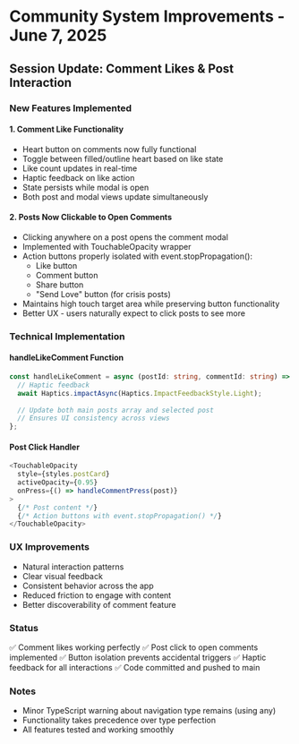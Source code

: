 # Community System Improvements - June 7, 2025

## Session Update: Comment Likes & Post Interaction

### New Features Implemented

#### 1. Comment Like Functionality
- Heart button on comments now fully functional
- Toggle between filled/outline heart based on like state
- Like count updates in real-time
- Haptic feedback on like action
- State persists while modal is open
- Both post and modal views update simultaneously

#### 2. Posts Now Clickable to Open Comments
- Clicking anywhere on a post opens the comment modal
- Implemented with TouchableOpacity wrapper
- Action buttons properly isolated with event.stopPropagation():
  - Like button
  - Comment button
  - Share button
  - "Send Love" button (for crisis posts)
- Maintains high touch target area while preserving button functionality
- Better UX - users naturally expect to click posts to see more

### Technical Implementation

#### handleLikeComment Function
```typescript
const handleLikeComment = async (postId: string, commentId: string) => {
  // Haptic feedback
  await Haptics.impactAsync(Haptics.ImpactFeedbackStyle.Light);
  
  // Update both main posts array and selected post
  // Ensures UI consistency across views
};
```

#### Post Click Handler
```typescript
<TouchableOpacity 
  style={styles.postCard}
  activeOpacity={0.95}
  onPress={() => handleCommentPress(post)}
>
  {/* Post content */}
  {/* Action buttons with event.stopPropagation() */}
</TouchableOpacity>
```

### UX Improvements
- Natural interaction patterns
- Clear visual feedback
- Consistent behavior across the app
- Reduced friction to engage with content
- Better discoverability of comment feature

### Status
✅ Comment likes working perfectly
✅ Post click to open comments implemented
✅ Button isolation prevents accidental triggers
✅ Haptic feedback for all interactions
✅ Code committed and pushed to main

### Notes
- Minor TypeScript warning about navigation type remains (using any)
- Functionality takes precedence over type perfection
- All features tested and working smoothly 